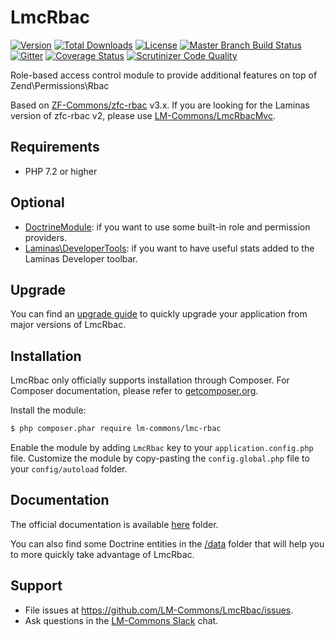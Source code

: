 # LmcRbac

[![Version](https://poser.pugx.org/lm-commons/lmc-rbac/v)](https://packagist.org/packages/lm-commons/lmc-rbac)
[![Total Downloads](https://poser.pugx.org/lm-commons/lmc-rbac/downloads)](//packagist.org/packages/lm-commons/lmc-rbac)
[![License](https://poser.pugx.org/lm-commons/lmc-rbac/license)](https://packagist.org/packages/lm-commons/lmc-rbac)
[![Master Branch Build Status](https://travis-ci.com/LM-Commons/LmcRbac.svg?branch=master)](http://travis-ci.org/LM-Commons/LmcRbac)
[![Gitter](https://badges.gitter.im/Lm-Commons/community.svg)](https://gitter.im/LmCommons/community?utm_source=badge&utm_medium=badge&utm_campaign=pr-badge)
[![Coverage Status](https://coveralls.io/repos/github/LM-Commons/LmcRbac/badge.svg?branch=master)](https://coveralls.io/github/LM-Commons/LmcRbac?branch=master)
[![Scrutinizer Code Quality](https://scrutinizer-ci.com/g/LM-Commons/LmcRbac/badges/quality-score.png?b=master)](https://scrutinizer-ci.com/g/LM-Commons/LmcRbac/?branch=master)

Role-based access control module to provide additional features on top of Zend\Permissions\Rbac

Based on [ZF-Commons/zfc-rbac](https://github.com/ZF-Commons/zfc-rbac) v3.x. If you are looking for the Laminas version
of zfc-rbac v2, please use [LM-Commons/LmcRbacMvc](https://github.com/LM-Commons/LmcRbacMvc).

## Requirements

- PHP 7.2 or higher

## Optional

- [DoctrineModule](https://github.com/doctrine/DoctrineModule): if you want to use some built-in role and permission providers.
- [Laminas\DeveloperTools](https://github.com/zendframework/Laminas\DeveloperTools): if you want to have useful stats added to
the Laminas Developer toolbar.

## Upgrade

You can find an [upgrade guide](UPGRADE.md) to quickly upgrade your application from major versions of LmcRbac.

## Installation

LmcRbac only officially supports installation through Composer. For Composer documentation, please refer to
[getcomposer.org](http://getcomposer.org/).

Install the module:

```sh
$ php composer.phar require lm-commons/lmc-rbac
```

Enable the module by adding `LmcRbac` key to your `application.config.php` file. Customize the module by copy-pasting
the `config.global.php` file to your `config/autoload` folder.

## Documentation

The official documentation is available [here](https://lm-commons.github.io/LmcRbac) folder.

You can also find some Doctrine entities in the [/data](/data) folder that will help you to more quickly take advantage
of LmcRbac.

## Support

- File issues at https://github.com/LM-Commons/LmcRbac/issues.
- Ask questions in the [LM-Commons Slack](https://join.slack.com/t/lm-commons/shared_invite/zt-2gankt2wj-FTS45hp1W~JEj1tWvDsUHQ) chat.
